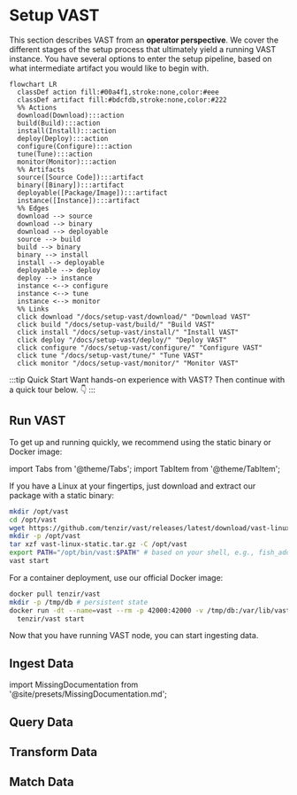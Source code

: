 # Setup VAST

This section describes VAST from an **operator perspective**. We cover the
different stages of the setup process that ultimately yield a running VAST
instance. You have several options to enter the setup pipeline, based on what
intermediate artifact you would like to begin with.

```mermaid
flowchart LR
  classDef action fill:#00a4f1,stroke:none,color:#eee
  classDef artifact fill:#bdcfdb,stroke:none,color:#222
  %% Actions
  download(Download):::action
  build(Build):::action
  install(Install):::action
  deploy(Deploy):::action
  configure(Configure):::action
  tune(Tune):::action
  monitor(Monitor):::action
  %% Artifacts
  source([Source Code]):::artifact
  binary([Binary]):::artifact
  deployable([Package/Image]):::artifact
  instance([Instance]):::artifact
  %% Edges
  download --> source
  download --> binary
  download --> deployable
  source --> build
  build --> binary
  binary --> install
  install --> deployable
  deployable --> deploy
  deploy --> instance
  instance <--> configure
  instance <--> tune
  instance <--> monitor
  %% Links
  click download "/docs/setup-vast/download/" "Download VAST"
  click build "/docs/setup-vast/build/" "Build VAST"
  click install "/docs/setup-vast/install/" "Install VAST"
  click deploy "/docs/setup-vast/deploy/" "Deploy VAST"
  click configure "/docs/setup-vast/configure/" "Configure VAST"
  click tune "/docs/setup-vast/tune/" "Tune VAST"
  click monitor "/docs/setup-vast/monitor/" "Monitor VAST"
```

:::tip Quick Start
Want hands-on experience with VAST? Then continue with a quick tour below. 👇
:::

## Run VAST

To get up and running quickly, we recommend using the static binary or Docker
image:

import Tabs from '@theme/Tabs';
import TabItem from '@theme/TabItem';

<Tabs>
<TabItem value="static" label="Static Binary" default>
If you have a Linux at your fingertips, just download and extract our package
with a static binary:

```bash
mkdir /opt/vast
cd /opt/vast
wget https://github.com/tenzir/vast/releases/latest/download/vast-linux-static.tar.gz
mkdir -p /opt/vast
tar xzf vast-linux-static.tar.gz -C /opt/vast
export PATH="/opt/bin/vast:$PATH" # based on your shell, e.g., fish_add_path /opt/bin/vast
vast start
```
</TabItem>
<TabItem value="docker" label="Docker">
For a container deployment, use our official Docker image:

```bash
docker pull tenzir/vast
mkdir -p /tmp/db # persistent state
docker run -dt --name=vast --rm -p 42000:42000 -v /tmp/db:/var/lib/vast \
  tenzir/vast start
```
</TabItem>
</Tabs>

Now that you have running VAST node, you can start ingesting data.

## Ingest Data

import MissingDocumentation from '@site/presets/MissingDocumentation.md';

<MissingDocumentation/>

## Query Data

<MissingDocumentation/>

## Transform Data

<MissingDocumentation/>

## Match Data

<MissingDocumentation/>

